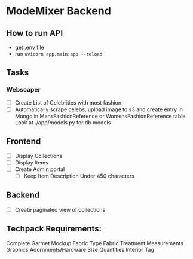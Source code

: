 # ModeMixer Backend

## How to run API
- get .env file
- run `uvicorn app.main:app --reload`

## Tasks

### Webscaper
- [ ] Create List of Celebrities with most fashion
- [ ] Automatically scrape celebs, upload image to s3 and create entry in Mongo in MensFashionReference or WomensFashionReference table. Look at ./app/models.py for db models

## Frontend
- [ ] Display Collections
- [ ] Display Items
- [ ] Create Admin portal
    - [ ] Keep Item Description Under 450 characters

## Backend
- [ ] Create paginated view of collections

## Techpack Requirements:
Complete Garmet Mockup
Fabric Type
Fabric Treatment
Measurements
Graphics
Adornments/Hardware
Size Quantities
Interior Tag